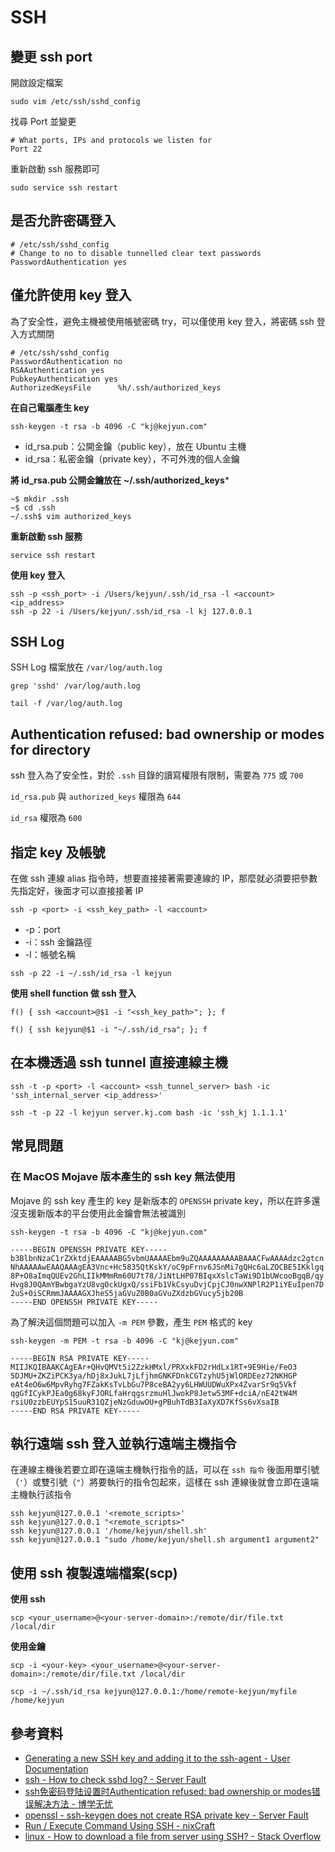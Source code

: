 # SSH

## 變更 ssh port

開啟設定檔案

```shell
sudo vim /etc/ssh/sshd_config
```

找尋 Port 並變更

```shell
# What ports, IPs and protocols we listen for
Port 22
```

重新啟動 ssh 服務即可

```shell
sudo service ssh restart
```

## 是否允許密碼登入

```shell
# /etc/ssh/sshd_config
# Change to no to disable tunnelled clear text passwords
PasswordAuthentication yes
```

## 僅允許使用 key 登入

為了安全性，避免主機被使用帳號密碼 try，可以僅使用 key 登入，將密碼 ssh 登入方式關閉

```shell
# /etc/ssh/sshd_config
PasswordAuthentication no
RSAAuthentication yes
PubkeyAuthentication yes
AuthorizedKeysFile      %h/.ssh/authorized_keys
```

**在自己電腦產生 key**

```shell
ssh-keygen -t rsa -b 4096 -C "kj@kejyun.com"
```

* id_rsa.pub：公開金鑰（public key），放在 Ubuntu 主機
* id_rsa：私密金鑰（private key），不可外洩的個人金鑰


**將 id_rsa.pub 公開金鑰放在 ~/.ssh/authorized_keys***

```shell
~$ mkdir .ssh
~$ cd .ssh
~/.ssh$ vim authorized_keys
```

**重新啟動 ssh 服務**

```shell
service ssh restart
```

**使用 key 登入**

```shell
ssh -p <ssh_port> -i /Users/kejyun/.ssh/id_rsa -l <account> <ip_address>
ssh -p 22 -i /Users/kejyun/.ssh/id_rsa -l kj 127.0.0.1
```

## SSH Log

SSH Log 檔案放在 `/var/log/auth.log`

```shell
grep 'sshd' /var/log/auth.log

tail -f /var/log/auth.log
```


## Authentication refused: bad ownership or modes for directory

ssh 登入為了安全性，對於 `.ssh` 目錄的讀寫權限有限制，需要為 `775` 或 `700`

`id_rsa.pub` 與 `authorized_keys` 權限為 `644`

`id_rsa` 權限為 `600`


## 指定 key 及帳號

在做 ssh 連線 alias 指令時，想要直接接著需要連線的 IP，那麼就必須要把參數先指定好，後面才可以直接接著 IP

```shell
ssh -p <port> -i <ssh_key_path> -l <account>
```

* -p：port
* -i：ssh 金鑰路徑
* -l：帳號名稱

```shell
ssh -p 22 -i ~/.ssh/id_rsa -l kejyun
```

**使用 shell function 做 ssh 登入**

```shell
f() { ssh <account>@$1 -i "<ssh_key_path>"; }; f
```

```shell
f() { ssh kejyun@$1 -i "~/.ssh/id_rsa"; }; f
```

## 在本機透過 ssh tunnel 直接連線主機

```shell
ssh -t -p <port> -l <account> <ssh_tunnel_server> bash -ic 'ssh_internal_server <ip_address>'
```

```shell
ssh -t -p 22 -l kejyun server.kj.com bash -ic 'ssh_kj 1.1.1.1'
```


## 常見問題

### 在 MacOS Mojave 版本產生的 ssh key 無法使用

Mojave 的 ssh key 產生的 key 是新版本的 `OPENSSH` private key，所以在許多還沒支援新版本的平台使用此金鑰會無法被識別

```
ssh-keygen -t rsa -b 4096 -C "kj@kejyun.com"
```

```
-----BEGIN OPENSSH PRIVATE KEY-----
b3BlbnNzaC1rZXktdjEAAAAABG5vbmUAAAAEbm9uZQAAAAAAAAABAAACFwAAAAdzc2gtcn
NhAAAAAwEAAQAAAgEA3Vnc+Hc5835QtKskY/oC9pFrnv6JSnMi7gQHc6aLZOCBE5IKklgq
8P+O8aImqQUEv2GhLIIkMMmRm60U7t78/JiNtLHP07BIqxXslcTaWi9D1bUWcooBgqB/qy
Hvg8J0QAmYBwbgaYzU8vgOckUgxQ/ssiFb1VkCsyuDvjCpjCJ0nwXNPlR2P1iYEuIpen7D
2uS+0iSCRmmJAAAAGXJheS5jaGVuZ0B0aGVuZXdzbGVucy5jb20B
-----END OPENSSH PRIVATE KEY-----
```

為了解決這個問題可以加入 `-m PEM` 參數，產生 `PEM` 格式的 key

```
ssh-keygen -m PEM -t rsa -b 4096 -C "kj@kejyun.com"
```

```
-----BEGIN RSA PRIVATE KEY-----
MIIJKQIBAAKCAgEAr+QHvQMVt5i2ZzkHMxl/PRXxkFD2rHdLx1RT+9E9Hie/FeO3
5DJMU+ZKZiPCK3ya/hDj8xJukL7jLfjhmGNKFDnkCGTzyhU5jWlORDEez72NKHGP
eAt4eO6w6MpvRyhg7FZakKsTvLbGu7P8ceBA2yy6LHWUUDWuXPx4ZvarSr9q5Vkf
qgGfICykPJEa0g68kyFJORLfaHrqgsrzmuHlJwokP8Jetw53MF+dciA/nE42tW4M
rsiU0zzbEUYpS15uuR31QZjeNzGduwOU+gPBuhTdB3IaXyXD7KfSs6vXsaIB
-----END RSA PRIVATE KEY-----
```


## 執行遠端 ssh 登入並執行遠端主機指令

在連線主機後若要立即在遠端主機執行指令的話，可以在 `ssh 指令` 後面用單引號（`'`）或雙引號（`"`）將要執行的指令包起來，這樣在 ssh 連線後就會立即在遠端主機執行該指令


```shell
ssh kejyun@127.0.0.1 '<remote_scripts>'
ssh kejyun@127.0.0.1 "<remote_scripts>"
ssh kejyun@127.0.0.1 '/home/kejyun/shell.sh'
ssh kejyun@127.0.0.1 "sudo /home/kejyun/shell.sh argument1 argument2"
```


## 使用 ssh 複製遠端檔案(scp)


**使用 ssh**

```
scp <your_username>@<your-server-domain>:/remote/dir/file.txt /local/dir
```

**使用金鑰**

```
scp -i <your-key> <your_username>@<your-server-domain>:/remote/dir/file.txt /local/dir
```

```
scp -i ~/.ssh/id_rsa kejyun@127.0.0.1:/home/remote-kejyun/myfile /home/kejyun
```


## 參考資料
* [Generating a new SSH key and adding it to the ssh-agent - User Documentation](https://help.github.com/articles/generating-a-new-ssh-key-and-adding-it-to-the-ssh-agent/)
* [ssh - How to check sshd log? - Server Fault](https://serverfault.com/questions/130482/how-to-check-sshd-log)
* [ssh免密码登陆设置时Authentication refused: bad ownership or modes错误解决方法 - 博学无忧](https://www.bo56.com/ssh%E5%85%8D%E5%AF%86%E7%A0%81%E7%99%BB%E9%99%86%E8%AE%BE%E7%BD%AE%E6%97%B6authentication-refused-bad-ownership-or-modes%E9%94%99%E8%AF%AF%E8%A7%A3%E5%86%B3%E6%96%B9%E6%B3%95/)
* [openssl - ssh-keygen does not create RSA private key - Server Fault](https://serverfault.com/questions/939909/ssh-keygen-does-not-create-rsa-private-key)
* [Run / Execute Command Using SSH - nixCraft](https://www.cyberciti.biz/faq/unix-linux-execute-command-using-ssh/)
* [linux - How to download a file from server using SSH? - Stack Overflow](https://stackoverflow.com/questions/9427553/how-to-download-a-file-from-server-using-ssh)
